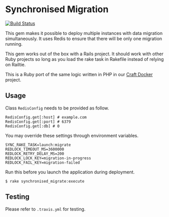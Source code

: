 # Synchronised Migration

[![Build Status](https://travis-ci.org/sealink/synchronised-migration-rb.svg?branch=master)](https://travis-ci.org/sealink/synchronised-migration-rb)

This gem makes it possible to deploy multiple instances with data migration
simultaneously.  It uses Redis to ensure that there will be only one migration
running.

This gem works out of the box with a Rails project.  It should work with other
Ruby projects so long as you load the rake task in Rakefile instead of relying
on Railtie.

This is a Ruby port of the same logic written in PHP in our [Craft
Docker](https://github.com/sealink/craft-docker) project.

## Usage

Class `RedisConfig` needs to be provided as follow.

```
RedisConfig.get[:host] # example.com
RedisConfig.get[:port] # 6379
RedisConfig.get[:db] # 0
```

You may override these settings through environment variables.

```
SYNC_RAKE_TASK=launch:migrate
REDLOCK_TIMEOUT_MS=3600000
REDLOCK_RETRY_DELAY_MS=200
REDLOCK_LOCK_KEY=migration-in-progress
REDLOCK_FAIL_KEY=migration-failed
```

Run this before you launch the application during deployment.

```
$ rake synchronised_migrate:execute
```

## Testing

Please refer to `.travis.yml` for testing.
